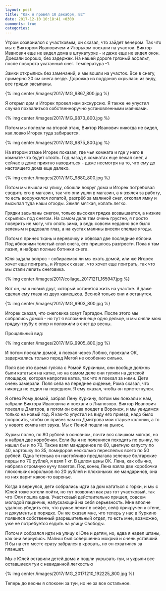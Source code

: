 ```yaml
---
layout: post
title: "Как я провёл 10 декабря, Вс"
date: 2017-12-10 10:18:41 +0300
comments: true
categories: 
---
```

Утром созвонился с участковым, он сказал, что зайдет вечером. Так что мы с Виктором Ивановичем и Игорьком поехали на участок. Виктор Иванович еще не видел дома в штукатурке - и даже еще не видел окон. Доехали хорошо, без задержек. На нашей дороге грязный асфальт, после поворота укатанный снег. Температура -1.

Замки открылись без замечаний, и мы вошли на участок. Все в снегу, примерно 20 см снега везде. Дорожка из поддонов скрылась из виду, все грядки засыпаны. 

{% img center /images/2017/IMG_9867_800.jpg %}

Я открыл дом и Игорек провел нам экскурсию. Я также не упустил случая похвалиться собственноручно установленными маячками.

{% img center /images/2017/IMG_9873_800.jpg %}

Потом мы полезли на второй этаж, Виктор Иванович никогда не видел, как ловко Игорек туда забирается.

{% img center /images/2017/IMG_9875_800.jpg %}

На втором этаже Игорек показал, где чья комната и где у него в комнате что будет стоять. Год назад в комнатах еще лежал снег, а сейчас в доме приятно находиться - даже несмотря на то, что ему до настоящего дома еще далеко. 

{% img center /images/2017/IMG_9880_800.jpg %}

Потом мы вышли на улицу, обошли вокруг дома и Игорек потребовал сводить его в магазин, так что они ушли в магазин, а я взялся за работу, то есть вооружился лопатой, разгрёб за малиной снег, откопал ямку и высыпал туда наши отходы. Земля мягкая, копать легко.

Грядки засыпаны снегом, только высокая грядка возвышается, а низкие скрылись под снегом. На самом деле там очень грустно, я просто поверить не могу, что опять зима, а ведь совсем недавно все было зеленым и радовало глаз, а на кустах малины висели спелые ягоды.

Потом я принес ткань и веревочку и обвязал две последние яблони. Под яблонями толстый слой снега, его пришлось разгрести. Пока я там лазил, я набрал полные ботинки снега. 

Юля задала вопрос - собираемся ли мы ехать домой, или же Игорек хочет еще поиграть, и Игорек сказал, что хочет еще поиграть, так что мы стали лепить снеговика.

{% img center /images/2017/collage_20171211_165947.jpg %}

Вот он, наш новый друг, который останется жить на участке. Я даже сделал ему глаза из двух камешков. Весной только они и останутся.

{% img center /images/2017/IMG_9903_800.jpg %}

Игорек сказал, что снеговика зовут Гаргадон. После этого мы собрались домой - но тут я вспомнил еще одно дельце, и мы сняли мою грядку-трубу с опор и положили в снег до весны. 

Прощальный вид:

{% img center /images/2017/IMG_9905_800.jpg %}

И потом поехали домой, я поехал через Лобню, проехали ОК, задержались только перед Мегой не особенно сильно.

Поля все это время гуляла с Ромой Куркиным, они вообще должны были кататься на катке, но на самом деле они гуляли на детской площадке, которая напротив катка, так что я поехал за ними. Дети очень замерзли. Поля села на переднее сиденье, Рома сказал, что никогда не ездил на переднем. Я ему сказал, чтобы он пристегнулся.

Я отвез Рому домой, забрал Лену Куркину, потом мы поехали к нам, забрали Виктора Ивановича и поехали в Лианозово. Виктор Иванович поехал в Дмитров, а потом он снова поедет в Воронеж, и мы увидимся только на новый год. Я как-то упустил из виду его приезд, надо было попросить, чтобы он привез нам из Дмитрова мои старые колонки, а то у нового компа нет звука. Мы с Леной пошли на рынок.

Хурмы полно, по 80 рублей в основном, почти вся слишком мягкая, но я набрал две коробочки. Если бы я не поленился походить по рынку, то нашел бы и по 70. Также взял мандаринов по 60, цветную капусту по 40, картошку по 35, помидоров несколько переспелых всего по 50 рублей. Одна тетенька оч настойчиво предлагала зеленые болгарские перцы по 70 рублей, я взял 1 кг. В целом цены ОК. Лена, как обычно, набрала огромную кучу пакетов. Под конец Лена взяла две коробочки плохоньких корольков по 20 рублей и плохоньких же мандаринов, она из них варит какое-то варенье. 

Когда я вернулся, дети собрались идти за дом кататься с горки, и мы с Юлей тоже хотели пойти, но тут позвонил как раз тот участковый, так что Юля пошла одна. Участковый действительно пришел, совсем молодой пацанчик, напускающий на себя серьезность. Мне вполне удалось убедить его, что ружье лежит в сейфе, сейф прикручен к стене, и документы в порядке. Он же сказал мне, что теперь у нас в Куркино появился собственный разрешительный отдел, то есть мне, возможно, уже не потребуется ездить на улицу Свободы.

Потом я собрался идти на улицу к Юле и детям, но, едва я надел штаны, как они вернулись. Малыш был совершенно мокрый и очень уставший. Я бы на его месте сразу забрался в кровать, но он схватился за планшет.

Мы с Юлей оставили детей дома и пошли укрывать туи, и укрыли все оставшиеся туи с невиданной легкостью

{% img center /images/2017/IMG_20171210_192225_800.jpg %}

Теперь до весны я спокоен за туи, но не за все остальное.